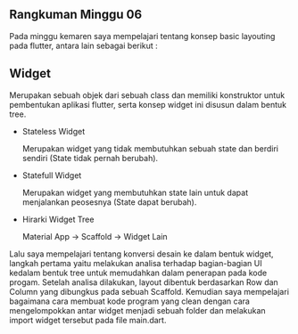 ## Rangkuman Minggu 06

Pada minggu kemaren saya mempelajari tentang konsep basic layouting pada flutter, antara lain sebagai berikut :

## Widget

Merupakan sebuah objek dari sebuah class dan memiliki konstruktor untuk pembentukan aplikasi flutter, serta konsep widget ini disusun dalam bentuk tree.

- Stateless Widget

  Merupakan widget yang tidak membutuhkan sebuah state dan berdiri sendiri (State tidak pernah berubah).

- Statefull Widget

  Merupakan widget yang membutuhkan state lain untuk dapat menjalankan peosesnya (State dapat berubah).

- Hirarki Widget Tree

  Material App -> Scaffold -> Widget Lain

Lalu saya mempelajari tentang konversi desain ke dalam bentuk widget, langkah pertama yaitu melakukan analisa terhadap bagian-bagian UI kedalam bentuk tree untuk memudahkan dalam penerapan pada kode progam. Setelah analisa dilakukan, layout dibentuk berdasarkan Row dan Column yang dibungkus pada sebuah Scaffold. Kemudian saya mempelajari bagaimana cara membuat kode program yang clean dengan cara mengelompokkan antar widget menjadi sebuah folder dan melakukan import widget tersebut pada file main.dart.
